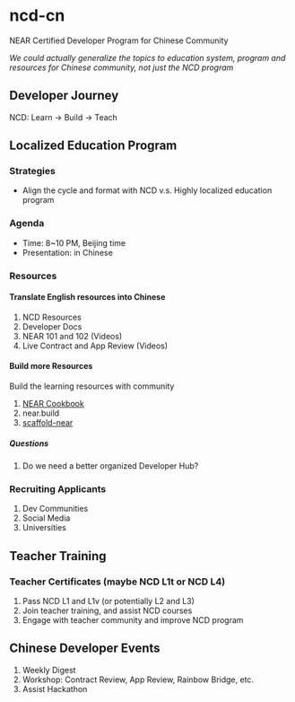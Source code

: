 # ncd-cn
NEAR Certified Developer Program for Chinese Community

*We could actually generalize the topics to education system, program and resources for Chinese community, not just the NCD program*


## Developer Journey

NCD: Learn -> Build -> Teach


## Localized Education Program

### Strategies

- Align the cycle and format with NCD v.s. Highly localized education program

### Agenda

- Time: 8~10 PM, Beijing time
- Presentation: in Chinese

### Resources

#### Translate English resources into Chinese

1. NCD Resources
2. Developer Docs
3. NEAR 101 and 102 (Videos)
4. Live Contract and App Review (Videos)

#### Build more Resources

Build the learning resources with community

1. [NEAR Cookbook](https://github.com/near-x/near-cookbook)
2. near.build
3. [scaffold-near](https://github.com/near-x/scaffold-near)

##### Questions

1. Do we need a better organized Developer Hub?


### Recruiting Applicants

1. Dev Communities
2. Social Media
3. Universities


## Teacher Training

### Teacher Certificates (maybe NCD L1t or NCD L4)

1. Pass NCD L1 and L1v (or potentially L2 and L3)
2. Join teacher training, and assist NCD courses
3. Engage with teacher community and improve NCD program


## Chinese Developer Events

1. Weekly Digest
2. Workshop: Contract Review, App Review, Rainbow Bridge, etc.
3. Assist Hackathon
